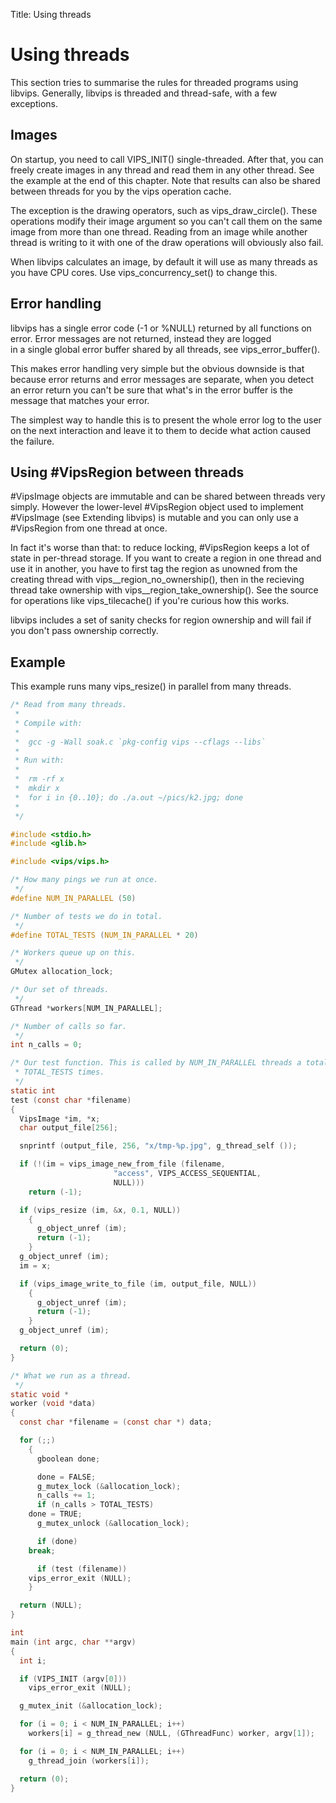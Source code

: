 Title: Using threads

# Using threads

This section tries to summarise the rules for threaded programs using 
libvips. Generally, libvips is threaded and thread-safe, with a few 
exceptions.

## Images

On startup, you need to call VIPS_INIT() single-threaded. After that,
you can freely create images in any thread and read them in any other 
thread. See the example at the end of this chapter. 
Note that results can also be shared between threads for you by the vips 
operation cache. 

The exception is the drawing operators, such as vips_draw_circle(). 
These operations modify their image argument so you can't call them on 
the same image from more than one thread. Reading from an image while 
another thread is writing to it with one of the draw operations will 
obviously also fail.

When libvips calculates an image, by default it will use as many 
threads as you have CPU cores. Use vips_concurrency_set() to change this.

## Error handling

libvips has a single error code (-1 or %NULL) returned by all functions 
on error. Error messages are not returned, instead they are logged  
in a single global error buffer shared by all threads, see 
vips_error_buffer(). 

This makes error handling very simple but the obvious downside is that
because error returns and error messages are separate, when you 
detect an error return you can't be 
sure that what's in the error buffer is the message that matches your
error. 

The simplest way to handle this is to present the whole error log to 
the user on the next interaction and leave it to them to decide what 
action caused the failure. 

## Using #VipsRegion between threads

#VipsImage objects are immutable and can be shared between 
threads very simply.
However the lower-level #VipsRegion object used to implement #VipsImage 
(see <link linkend="extending">Extending libvips</link>) is mutable and you 
can only use a #VipsRegion from one thread at once. 

In fact it's worse than that: to reduce locking, #VipsRegion keeps a 
lot of state in per-thread storage. If you want to create a region in 
one thread and use it in another, you have to first tag the region as 
unowned from the creating thread with vips__region_no_ownership(), then 
in the recieving thread take ownership with 
vips__region_take_ownership(). See the source for operations like 
vips_tilecache() if you're curious how this works. 

libvips includes a set of sanity checks for region ownership and will
fail if you don't pass ownership correctly. 

## Example

This example runs many vips_resize() in parallel from many threads. 

```C
/* Read from many threads. 
 *
 * Compile with:
 *
 * 	gcc -g -Wall soak.c `pkg-config vips --cflags --libs`
 *
 * Run with:
 *
 * 	rm -rf x
 * 	mkdir x
 * 	for i in {0..10}; do ./a.out ~/pics/k2.jpg; done
 *
 */

#include <stdio.h>
#include <glib.h>

#include <vips/vips.h>

/* How many pings we run at once.
 */
#define NUM_IN_PARALLEL (50)

/* Number of tests we do in total.
 */
#define TOTAL_TESTS (NUM_IN_PARALLEL * 20)

/* Workers queue up on this.
 */
GMutex allocation_lock;

/* Our set of threads.
 */
GThread *workers[NUM_IN_PARALLEL];

/* Number of calls so far.
 */
int n_calls = 0;

/* Our test function. This is called by NUM_IN_PARALLEL threads a total of
 * TOTAL_TESTS times. 
 */
static int
test (const char *filename)
{
  VipsImage *im, *x;
  char output_file[256];

  snprintf (output_file, 256, "x/tmp-%p.jpg", g_thread_self ());

  if (!(im = vips_image_new_from_file (filename,
				       "access", VIPS_ACCESS_SEQUENTIAL,
				       NULL)))
    return (-1);

  if (vips_resize (im, &x, 0.1, NULL))
    {
      g_object_unref (im);
      return (-1);
    }
  g_object_unref (im);
  im = x;

  if (vips_image_write_to_file (im, output_file, NULL))
    {
      g_object_unref (im);
      return (-1);
    }
  g_object_unref (im);

  return (0);
}

/* What we run as a thread.
 */
static void *
worker (void *data)
{
  const char *filename = (const char *) data;

  for (;;)
    {
      gboolean done;

      done = FALSE;
      g_mutex_lock (&allocation_lock);
      n_calls += 1;
      if (n_calls > TOTAL_TESTS)
	done = TRUE;
      g_mutex_unlock (&allocation_lock);

      if (done)
	break;

      if (test (filename))
	vips_error_exit (NULL);
    }

  return (NULL);
}

int
main (int argc, char **argv)
{
  int i;

  if (VIPS_INIT (argv[0]))
    vips_error_exit (NULL);

  g_mutex_init (&allocation_lock);

  for (i = 0; i < NUM_IN_PARALLEL; i++)
    workers[i] = g_thread_new (NULL, (GThreadFunc) worker, argv[1]);

  for (i = 0; i < NUM_IN_PARALLEL; i++)
    g_thread_join (workers[i]);

  return (0);
}
```
